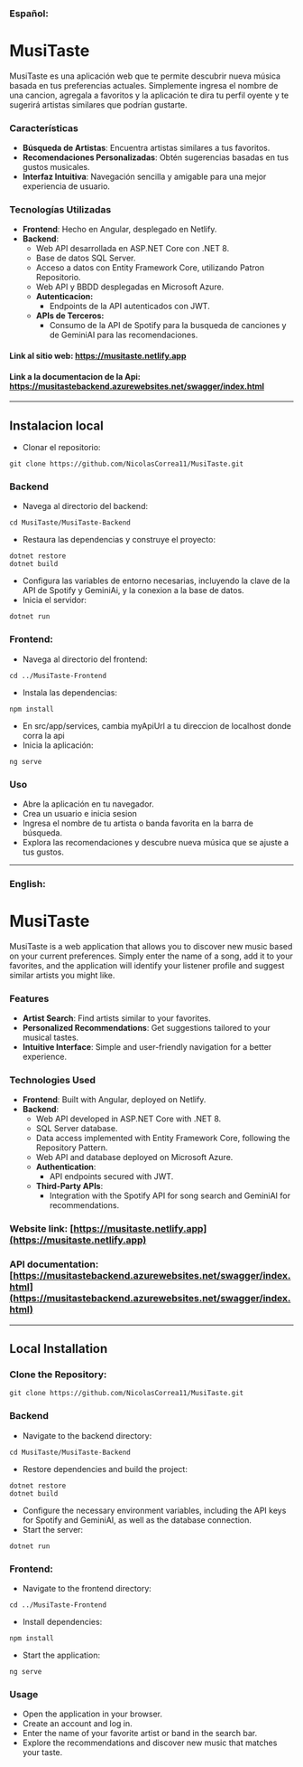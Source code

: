 ### Español:

# MusiTaste
MusiTaste es una aplicación web que te permite descubrir nueva música basada en tus preferencias actuales. Simplemente ingresa el nombre de una cancion, agregala a favoritos y la aplicación te dira tu perfil oyente y te sugerirá artistas similares que podrían gustarte.

### Características
 - **Búsqueda de Artistas**: Encuentra artistas similares a tus favoritos.
 - **Recomendaciones Personalizadas**: Obtén sugerencias basadas en tus gustos musicales.
 - **Interfaz Intuitiva**: Navegación sencilla y amigable para una mejor experiencia de usuario.

### Tecnologías Utilizadas
 - **Frontend**: Hecho en Angular, desplegado en Netlify.
 - **Backend**:
    - Web API desarrollada en ASP.NET Core con .NET 8.
    - Base de datos SQL Server.
    - Acceso a datos con Entity Framework Core, utilizando Patron Repositorio.
    - Web API y BBDD desplegadas en Microsoft Azure.
    - **Autenticacion:**
       - Endpoints de la API autenticados con JWT.
    - **APIs de Terceros:**
       - Consumo de la API de Spotify para la busqueda de canciones y de GeminiAI para las recomendaciones.

#### Link al sitio web: https://musitaste.netlify.app 
#### Link a la documentacion de la Api: https://musitastebackend.azurewebsites.net/swagger/index.html

---

## Instalacion local
 - Clonar el repositorio:
```
git clone https://github.com/NicolasCorrea11/MusiTaste.git
```
### Backend
 - Navega al directorio del backend:
```
cd MusiTaste/MusiTaste-Backend
```
 - Restaura las dependencias y construye el proyecto:
```
dotnet restore
dotnet build
```
 - Configura las variables de entorno necesarias, incluyendo la clave de la API de Spotify y GeminiAi, y la conexion a la base de datos.
 - Inicia el servidor:
```
dotnet run
```
### Frontend:

- Navega al directorio del frontend:
```
cd ../MusiTaste-Frontend
```
 - Instala las dependencias:
```
npm install
```
 - En src/app/services, cambia myApiUrl a tu direccion de localhost donde corra la api
 - Inicia la aplicación:
```
ng serve
```

### Uso
 - Abre la aplicación en tu navegador.
 - Crea un usuario e inicia sesion
 - Ingresa el nombre de tu artista o banda favorita en la barra de búsqueda.
 - Explora las recomendaciones y descubre nueva música que se ajuste a tus gustos.

---

### English:

# MusiTaste

MusiTaste is a web application that allows you to discover new music based on your current preferences. Simply enter the name of a song, add it to your favorites, and the application will identify your listener profile and suggest similar artists you might like.

### Features

- **Artist Search**: Find artists similar to your favorites.  
- **Personalized Recommendations**: Get suggestions tailored to your musical tastes.  
- **Intuitive Interface**: Simple and user-friendly navigation for a better experience.  

### Technologies Used
- **Frontend**: Built with Angular, deployed on Netlify.
- **Backend**:
   - Web API developed in ASP.NET Core with .NET 8.
   - SQL Server database.
   - Data access implemented with Entity Framework Core, following the Repository Pattern.
   - Web API and database deployed on Microsoft Azure.
   - **Authentication**:
      - API endpoints secured with JWT.
   - **Third-Party APIs**:
      - Integration with the Spotify API for song search and GeminiAI for recommendations.

### Website link: [https://musitaste.netlify.app](https://musitaste.netlify.app)  
### API documentation: [https://musitastebackend.azurewebsites.net/swagger/index.html](https://musitastebackend.azurewebsites.net/swagger/index.html)

---

## Local Installation

### Clone the Repository:

```
git clone https://github.com/NicolasCorrea11/MusiTaste.git
```
### Backend
 - Navigate to the backend directory:
```
cd MusiTaste/MusiTaste-Backend
```
 - Restore dependencies and build the project:
```
dotnet restore
dotnet build
```
 - Configure the necessary environment variables, including the API keys for Spotify and GeminiAI, as well as the database connection.
 - Start the server:
```
dotnet run
```
### Frontend:

 - Navigate to the frontend directory:
```
cd ../MusiTaste-Frontend
```
 - Install dependencies:
```
npm install
```
- Start the application:
```
ng serve
```
### Usage
 - Open the application in your browser.
 - Create an account and log in.
 - Enter the name of your favorite artist or band in the search bar.
 - Explore the recommendations and discover new music that matches your taste.


